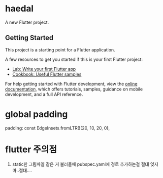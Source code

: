 # haedal

A new Flutter project.

## Getting Started

This project is a starting point for a Flutter application.

A few resources to get you started if this is your first Flutter project:

- [Lab: Write your first Flutter app](https://docs.flutter.dev/get-started/codelab)
- [Cookbook: Useful Flutter samples](https://docs.flutter.dev/cookbook)

For help getting started with Flutter development, view the
[online documentation](https://docs.flutter.dev/), which offers tutorials,
samples, guidance on mobile development, and a full API reference.

# global padding

padding:
const EdgeInsets.fromLTRB(20, 10, 20, 0),

# flutter 주의점

1. static한 그림파일 같은 거 불러올때 pubspec.yaml에 경로 추가하는걸 절대 잊지마..절대....
